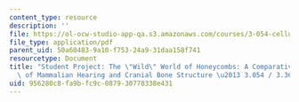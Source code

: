 ```yaml
---
content_type: resource
description: ''
file: https://ol-ocw-studio-app-qa.s3.amazonaws.com/courses/3-054-cellular-solids-structure-properties-and-applications-spring-2015/956280c8fa9bfc9c087930778338e431_MIT3_054S15_The_Wild.pdf
file_type: application/pdf
parent_uid: 50a60483-9a10-f753-24a9-31daa158f741
resourcetype: Document
title: "Student Project: The \"Wild\" World of Honeycombs: A Comparative Analysis\
  \ of Mammalian Hearing and Cranial Bone Structure \u2013 3.054 / 3.36 Spring 2015"
uid: 956280c8-fa9b-fc9c-0879-30778338e431
---
```

